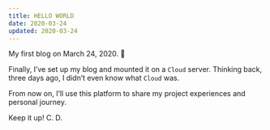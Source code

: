 ```yaml
---
title: HELLO WORLD
date: 2020-03-24
updated: 2020-03-24
---
```


My first blog on March 24, 2020. 🥳

<!-- more -->
Finally, I’ve set up my blog and mounted it on a `Cloud` server. Thinking back, three days ago, I didn’t even know what `Cloud` was.

From now on, I’ll use this platform to share my project experiences and personal journey.

Keep it up!
C. D.
